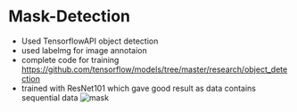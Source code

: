 # Mask-Detection
- Used TensorflowAPI object detection
- used labelmg for image annotaion
- complete code for training https://github.com/tensorflow/models/tree/master/research/object_detection 
- trained with ResNet101 which gave good result as data contains sequential data
![mask](https://user-images.githubusercontent.com/43111492/85133705-d6460280-b258-11ea-82e6-fdedf7c6d24b.jpg)
